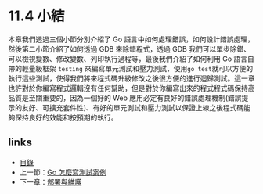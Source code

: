 # 11.4 小結
本章我們透過三個小節分別介紹了 Go 語言中如何處理錯誤，如何設計錯誤處理，然後第二小節介紹了如何透過 GDB 來除錯程式，透過 GDB 我們可以單步除錯、可以檢視變數、修改變數、列印執行過程等，最後我們介紹了如何利用 Go 語言自帶的輕量級框架 `testing` 來編寫單元測試和壓力測試，使用`go test`就可以方便的執行這些測試，使得我們將來程式碼升級修改之後很方便的進行迴歸測試。這一章也許對於你編寫程式邏輯沒有任何幫助，但是對於你編寫出來的程式程式碼保持高品質是至關重要的，因為一個好的 Web 應用必定有良好的錯誤處理機制(錯誤提示的友好、可擴充套件性)、有好的單元測試和壓力測試以保證上線之後程式碼能夠保持良好的效能和按預期的執行。

## links
   * [目錄](<preface.md>)
   * 上一節：[Go 怎麼寫測試案例](<11.3.md>)
   * 下一章：[部署與維護](<12.0.md>)
